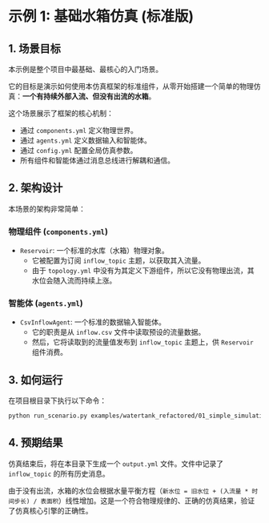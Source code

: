 # 示例 1: 基础水箱仿真 (标准版)

## 1. 场景目标

本示例是整个项目中最基础、最核心的入门场景。

它的目标是演示如何使用本仿真框架的标准组件，从零开始搭建一个简单的物理仿真：**一个有持续外部入流、但没有出流的水箱**。

这个场景展示了框架的核心机制：
-   通过 `components.yml` 定义物理世界。
-   通过 `agents.yml` 定义数据输入和智能体。
-   通过 `config.yml` 配置全局仿真参数。
-   所有组件和智能体通过消息总线进行解耦和通信。

## 2. 架构设计

本场景的架构非常简单：

### 物理组件 (`components.yml`)

-   `Reservoir`: 一个标准的水库（水箱）物理对象。
    -   它被配置为订阅 `inflow_topic` 主题，以获取其入流量。
    -   由于 `topology.yml` 中没有为其定义下游组件，所以它没有物理出流，其水位会随入流而持续上涨。

### 智能体 (`agents.yml`)

-   `CsvInflowAgent`: 一个标准的数据输入智能体。
    -   它的职责是从 `inflow.csv` 文件中读取预设的流量数据。
    -   然后，它将读取到的流量值发布到 `inflow_topic` 主题上，供 `Reservoir` 组件消费。

## 3. 如何运行

在项目根目录下执行以下命令：

```bash
python run_scenario.py examples/watertank_refactored/01_simple_simulation
```

## 4. 预期结果

仿真结束后，将在本目录下生成一个 `output.yml` 文件。文件中记录了 `inflow_topic` 的所有历史消息。

由于没有出流，水箱的水位会根据水量平衡方程（`新水位 = 旧水位 + (入流量 * 时间步长) / 表面积`）线性增加。这是一个符合物理规律的、正确的仿真结果，验证了仿真核心引擎的正确性。
